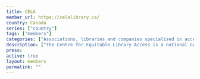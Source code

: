 ```yaml
---
title: CELA
member_url: https://celalibrary.ca/
country: Canada
series: ["country"] 
tags: ["members"]
categories: ["Associations, libraries and companies specialised in accessibility services"]
description: ["The Centre for Equitable Library Access is a national non-profit organisation established by Canadian public libraries to champion the fundamental right of Canadians with print disabilities to access media and reading materials in the format of their choice."]
press:
active: true
layout: members 
permalink: ""
---
```

